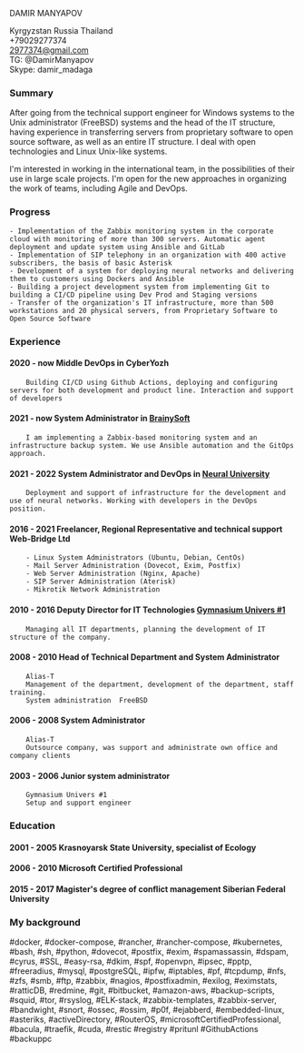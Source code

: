 DAMIR MANYAPOV

Kyrgyzstan Russia Thailand   
+79029277374  
<2977374@gmail.com>  
TG: @DamirManyapov  
Skype: damir_madaga  



### Summary ###


After going from the technical support engineer for Windows systems to the Unix administrator (FreeBSD) systems and the head of the IT structure, having experience in transferring servers from proprietary software to open source software, as well as an entire IT structure. I deal with open technologies and Linux Unix-like systems.

I'm interested in working in the international team, in the possibilities of their use in large scale projects. I'm open for the new approaches in organizing the work of teams, including Agile and DevOps.

### Progress ###

	- Implementation of the Zabbix monitoring system in the corporate cloud with monitoring of more than 300 servers. Automatic agent deployment and update system using Ansible and GitLab  
	- Implementation of SIP telephony in an organization with 400 active subscribers, the basis of basic Asterisk  
	- Development of a system for deploying neural networks and delivering them to customers using Dockers and Ansible  
	- Building a project development system from implementing Git to building a CI/CD pipeline using Dev Prod and Staging versions  
	- Transfer of the organization's IT infrastructure, more than 500 workstations and 20 physical servers, from Proprietary Software to Open Source Software  

### Experience ###

#### 2020 - now Middle DevOps in CyberYozh 
		Building CI/CD using Github Actions, deploying and configuring servers for both development and product line. Interaction and support of developers  

#### 2021 - now System Administrator in [BrainySoft](https://brainysoft.ru "BrainySoft")
		I am implementing a Zabbix-based monitoring system and an infrastructure backup system. We use Ansible automation and the GitOps approach.

#### 2021 - 2022 System Administrator and DevOps in [Neural University](https://neural-university.ru "Neural University") 
		Deployment and support of infrastructure for the development and use of neural networks. Working with developers in the DevOps position.

#### 2016 - 2021 Freelancer, Regional Representative and technical support Web-Bridge Ltd
		- Linux System Administrators (Ubuntu, Debian, CentOs)
		- Mail Server Administration (Dovecot, Exim, Postfix)
		- Web Server Administration (Nginx, Apache)
		- SIP Server Administration (Aterisk)
		- Mikrotik Network Administration 

#### 2010 - 2016	Deputy Director for IT Technologies [Gymnasium Univers #1](http://univers.su "Univers")
		Managing all IT departments, planning the development of IT structure of the company.

#### 2008 - 2010	Head of Technical Department and System Administrator
		Alias-T
		Management of the department, development of the department, staff training.
		System administration  FreeBSD 

#### 2006 - 2008	System Administrator
		Alias-T
		Outsource company, was support and administrate own office and company clients

#### 2003 - 2006 	Junior system administrator
		Gymnasium Univers #1
		Setup and support engineer


### Education ###

#### 2001 - 2005	Krasnoyarsk State University, specialist of Ecology

#### 2006 - 2010	Microsoft Certified Professional   

#### 2015 - 2017	Magister's degree of conflict management Siberian Federal University
  
  
### My background ### 

#docker, #docker-compose, #rancher, #rancher-compose, #kubernetes, #bash, #sh, #python, #dovecot, #postfix, #exim, #spamassassin, #dspam, #cyrus, #SSL, #easy-rsa, #dkim, #spf, #openvpn, #ipsec, #pptp, #freeradius, #mysql, #postgreSQL, #ipfw, #iptables, #pf, #tcpdump, #nfs, #zfs, #smb, #ftp, #zabbix, #nagios, #postfixadmin, #exilog, #eximstats, #ratticDB, #redmine, #git, #bitbucket, #amazon-aws, #backup-scripts, #squid, #tor, #rsyslog, #ELK-stack, #zabbix-templates, #zabbix-server, #bandwight, #snort, #ossec, #ossim, #p0f, #ejabberd, #embedded-linux, #asteriks, #activeDirectory, #RouterOS, #microsoftCertifiedProfessional, #bacula, #traefik, #cuda, #restic #registry #pritunl #GithubActions #backuppc 	